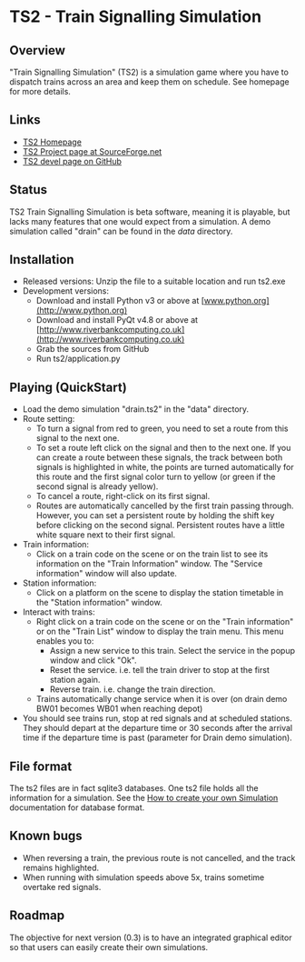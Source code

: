 # TS2 - Train Signalling Simulation

## Overview
"Train Signalling Simulation" (TS2) is a simulation game where you have to dispatch trains across an area and keep them on schedule. See homepage for more details.

## Links
* [TS2 Homepage](http://ts2.sf.net)
* [TS2 Project page at SourceForge.net](http://sourceforge.net/projects/ts2/)
* [TS2 devel page on GitHub](https://gihub.com/npiganeau/ts2)

## Status
TS2 Train Signalling Simulation is beta software, meaning it is playable, but lacks many features that one would expect from a simulation.
A demo simulation called "drain" can be found in the _data_ directory.

## Installation
* Released versions: Unzip the file to a suitable location and run ts2.exe
* Development versions:
    - Download and install Python v3 or above at [www.python.org](http://www.python.org)
    - Download and install PyQt v4.8 or above at [http://www.riverbankcomputing.co.uk](http://www.riverbankcomputing.co.uk)
    - Grab the sources from GitHub
    - Run ts2/application.py

## Playing (QuickStart)
* Load the demo simulation "drain.ts2" in the "data" directory.
* Route setting:
    - To turn a signal from red to green, you need to set a route from this signal to the next one.
    - To set a route left click on the signal and then to the next one. If you can create a route
        between these signals, the track between both signals is highlighted in white, the points are
        turned automatically for this route and the first signal color turn to yellow (or green if 
        the second signal is already yellow).
    - To cancel a route, right-click on its first signal.
    - Routes are automatically cancelled by the first train passing through. However, you can set a
        persistent route by holding the shift key before clicking on the second signal. Persistent 
        routes have a little white square next to their first signal.
* Train information:
    - Click on a train code on the scene or on the train list to see its information on the 
        "Train Information" window. The "Service information" window will also update.
* Station information:
    - Click on a platform on the scene to display the station timetable in the "Station information" 
        window.
* Interact with trains:
    - Right click on a train code on the scene or on the "Train information" or on the "Train List"
    window to display the train menu. This menu enables you to:
        + Assign a new service to this train. Select the service in the popup window and click "Ok".
        + Reset the service. i.e. tell the train driver to stop at the first station again.
        + Reverse train. i.e. change the train direction.
    - Trains automatically change service when it is over (on drain demo BW01 becomes WB01 when reaching 
    depot) 
* You should see trains run, stop at red signals and at scheduled stations. They should depart at the 
    departure time or 30 seconds after the arrival time if the departure time is past (parameter for Drain
    demo simulation).   

## File format
The ts2 files are in fact sqlite3 databases. 
One ts2 file holds all the information for a simulation.
See the [How to create your own Simulation](http://ts2.sourceforge.net/create_simulations.pdf) documentation for database format.

## Known bugs
- When reversing a train, the previous route is not cancelled, and the track remains highlighted.
- When running with simulation speeds above 5x, trains sometime overtake red signals. 

## Roadmap
The objective for next version (0.3) is to have an integrated graphical editor so that users can easily create their own simulations.

